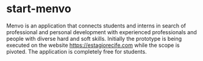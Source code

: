 # start-menvo
Menvo is an application that connects students and interns in search of professional and personal development with experienced professionals and people with diverse hard and soft skills.  Initially the prototype is being executed on the website https://estagiorecife.com while the scope is pivoted.  The application is completely free for students.
